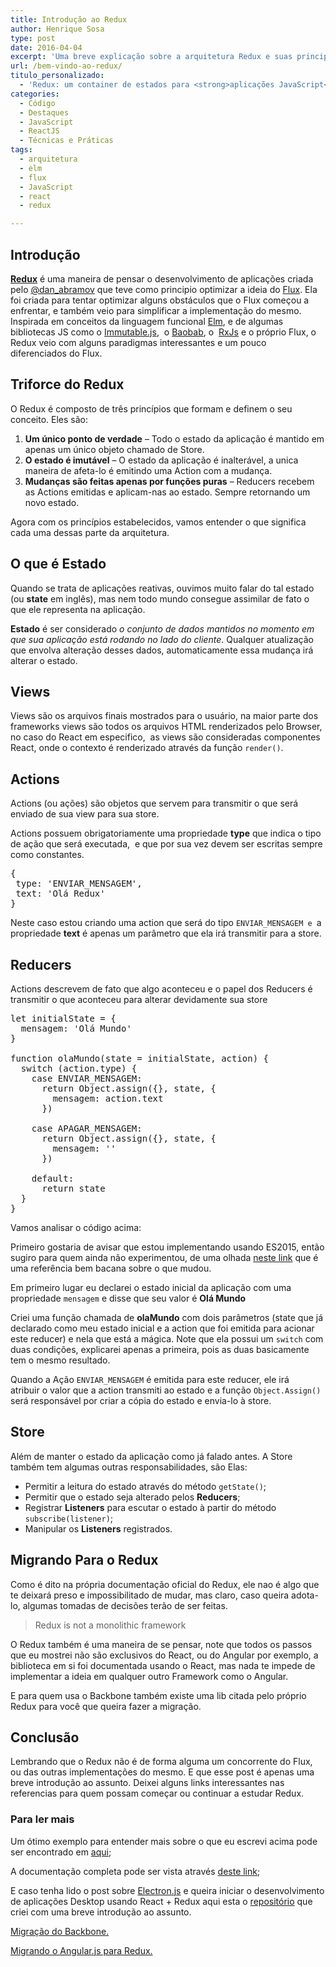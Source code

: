```yaml
---
title: Introdução ao Redux
author: Henrique Sosa
type: post
date: 2016-04-04
excerpt: 'Uma breve explicação sobre a arquitetura Redux e suas principais características '
url: /bem-vindo-ao-redux/
titulo_personalizado:
  - 'Redux: um container de estados para <strong>aplicações JavaScript</strong>'
categories:
  - Código
  - Destaques
  - JavaScript
  - ReactJS
  - Técnicas e Práticas
tags:
  - arquitetura
  - elm
  - flux
  - JavaScript
  - react
  - redux

---
```

## Introdução

**[Redux][1]** é uma maneira de pensar o desenvolvimento de aplicações criada pelo <a href="https://twitter.com/dan_abramov" target="_blank">@dan_abramov</a> que teve como principio optimizar a ideia do <a href="https://facebook.github.io/flux/" target="_blank">Flux</a>. Ela foi criada para tentar optimizar alguns obstáculos que o Flux começou a enfrentar, e também veio para simplificar a implementação do mesmo. Inspirada em conceitos da linguagem funcional <a href="http://elm-lang.org/" target="_blank">Elm</a>, e de algumas bibliotecas JS como o <a href="https://facebook.github.io/immutable-js/" target="_blank">Immutable.js</a>,  o <a href="https://github.com/Yomguithereal/baobab" target="_blank">Baobab</a>, o  <a href="https://github.com/Reactive-Extensions/RxJS" target="_blank">RxJs</a> e o próprio Flux, o Redux veio com alguns paradigmas interessantes e um pouco diferenciados do Flux.

## Triforce do Redux

O Redux é composto de três princípios que formam e definem o seu conceito. Eles são:

  1. **Um único ponto de verdade** &#8211; Todo o estado da aplicação é mantido em apenas um único objeto chamado de Store.
  2. **O estado é imutável** &#8211; O estado da aplicação é inalterável, a unica maneira de afeta-lo é emitindo uma Action com a mudança.
  3. **Mudanças são feitas apenas por funções puras** &#8211; Reducers recebem as Actions emitidas e aplicam-nas ao estado. Sempre retornando um novo estado.

Agora com os princípios estabelecidos, vamos entender o que significa cada uma dessas parte da arquitetura.

## O que é Estado

Quando se trata de aplicações reativas, ouvimos muito falar do tal estado (ou **state** em inglês), mas nem todo mundo consegue assimilar de fato o que ele representa na aplicação.

**Estado** é ser considerado _o conjunto de dados mantidos no momento em que sua aplicação está rodando no lado do cliente_. Qualquer atualização que envolva alteração desses dados, automaticamente essa mudança irá alterar o estado.

## Views

Views são os arquivos finais mostrados para o usuário, na maior parte dos frameworks views são todos os arquivos HTML renderizados pelo Browser, no caso do React em especifico,  as views são consideradas componentes React, onde o contexto é renderizado através da função `render()`.

## Actions

Actions (ou ações) são objetos que servem para transmitir o que será enviado de sua view para sua store.

Actions possuem obrigatoriamente uma propriedade **type** que indica o tipo de ação que será executada,  e que por sua vez devem ser escritas sempre como constantes.

<pre class="lang-javascript">{
 type: 'ENVIAR_MENSAGEM',
 text: 'Olá Redux'
}
</pre>

Neste caso estou criando uma action que será do tipo `ENVIAR_MENSAGEM e `a propriedade **text** é apenas um parâmetro que ela irá transmitir para a store.

## Reducers

Actions descrevem de fato que algo aconteceu e o papel dos Reducers é transmitir o que aconteceu para alterar devidamente sua store

<pre class="lang-javascript">let initialState = {
  mensagem: 'Olá Mundo'
}

function olaMundo(state = initialState, action) {
  switch (action.type) {
    case ENVIAR_MENSAGEM:
      return Object.assign({}, state, {
        mensagem: action.text
      })
    
    case APAGAR_MENSAGEM:
      return Object.assign({}, state, {
        mensagem: ''
      })
    
    default:
      return state
  }
}
</pre>

Vamos analisar o código acima:

Primeiro gostaria de avisar que estou implementando usando ES2015, então sugiro para quem ainda não experimentou, de uma olhada <a href="https://babeljs.io/docs/learn-es2015/" target="_blank">neste link</a> que é uma referência bem bacana sobre o que mudou.

Em primeiro lugar eu declarei o estado inicial da aplicação com uma propriedade `mensagem` e disse que seu valor é **Olá Mundo**

Criei uma função chamada de **olaMundo** com dois parâmetros (state que já declarado como meu estado inicial e a action que foi emitida para acionar este reducer) e nela que está a mágica. Note que ela possui um `switch` com duas condições, explicarei apenas a primeira, pois as duas basicamente tem o mesmo resultado.

Quando a Ação `ENVIAR_MENSAGEM` é emitida para este reducer, ele irá atribuir o valor que a action transmiti ao estado e a função `Object.Assign()` será responsável por criar a cópia do estado e envia-lo à store.

## Store

Além de manter o estado da aplicação como já falado antes. A Store também tem algumas outras responsabilidades, são Elas:

  * Permitir a leitura do estado através do método `getState()`;
  * Permitir que o estado seja alterado pelos **Reducers**;
  * Registrar **Listeners** para escutar o estado à partir do método `subscribe(listener)`;
  * Manipular os **Listeners** registrados.

## 

## Migrando Para o Redux

Como é dito na própria documentação oficial do Redux, ele nao é algo que te deixará preso e impossibilitado de mudar, mas claro, caso queira adota-lo, algumas tomadas de decisões terão de ser feitas.

> Redux is not a monolithic framework

O Redux também é uma maneira de se pensar, note que todos os passos que eu mostrei não são exclusivos do React, ou do Angular por exemplo, a biblioteca em si foi documentada usando o React, mas nada te impede de implementar a ideia em qualquer outro Framework como o Angular.

E para quem usa o Backbone também existe uma lib citada pelo próprio Redux para você que queira fazer a migração.

## Conclusão

Lembrando que o Redux não é de forma alguma um concorrente do Flux, ou das outras implementações do mesmo. E que esse post é apenas uma breve introdução ao assunto. Deixei alguns links interessantes nas referencias para quem possam começar ou continuar a estudar Redux.

### Para ler mais

Um ótimo exemplo para entender mais sobre o que eu escrevi acima pode ser encontrado em <a href="https://github.com/reactjs/redux/tree/master/examples/todomvc" target="_blank">aqui</a>;

A documentação completa pode ser vista através <a href="http://redux.js.org/" target="_blank">deste link</a>;

E caso tenha lido o post sobre <a href="http://tableless.com.br/introducao-ao-electron/" target="_blank">Electron.js</a> e queira iniciar o desenvolvimento de aplicações Desktop usando React + Redux aqui esta o <a href="https://github.com/henriquesosa/electron-intro" target="_blank">repositório</a> que criei com uma breve introdução ao assunto.

<a href="https://github.com/redbooth/backbone-redux" target="_blank">Migração do Backbone.</a>

<a href="https://github.com/wbuchwalter/ng-redux" target="_blank">Migrando o Angular.js para Redux.</a>

 [1]: http://redux.js.org/docs/introduction/index.html